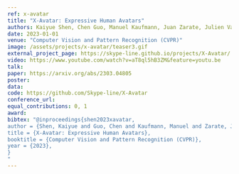 ```yaml
---
ref: x-avatar
title: "X-Avatar: Expressive Human Avatars"
authors: Kaiyue Shen, Chen Guo, Manuel Kaufmann, Juan Zarate, Julien Valentin, Jie Song, Otmar Hilliges
date: 2023-01-01
venue: "Computer Vision and Pattern Recognition (CVPR)"
image: /assets/projects/x-avatar/teaser3.gif
external_project_page: https://skype-line.github.io/projects/X-Avatar/
video: https://www.youtube.com/watch?v=aT8ql5hB3ZM&feature=youtu.be
talk: 
paper: https://arxiv.org/abs/2303.04805
poster: 
data: 
code: https://github.com/Skype-line/X-Avatar
conference_url: 
equal_contributions: 0, 1
award: 
bibtex: "@inproceedings{shen2023xavatar,
author = {Shen, Kaiyue and Guo, Chen and Kaufmann, Manuel and Zarate, Juan and Valentin, Julien and Song, Jie and Hilliges, Otmar}, 
title = {X-Avatar: Expressive Human Avatars}, 
booktitle = {Computer Vision and Pattern Recognition (CVPR)},
year = {2023},
}
"
---
```

